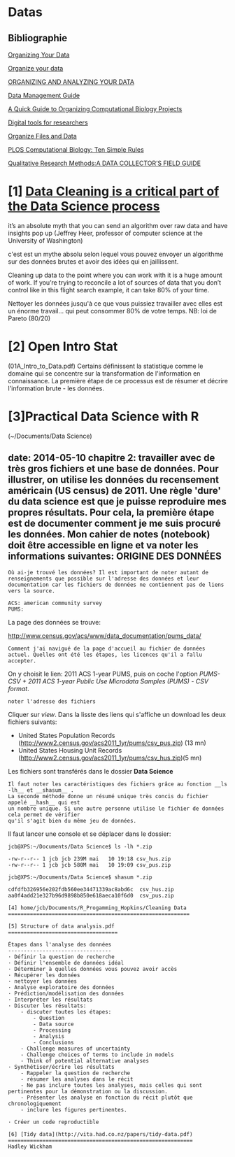 Datas
=====

Bibliographie
-------------
[Organizing Your Data](http://www.bu.edu/datamanagement/outline/elements/organize/)

[Organize your data](http://www.library.gatech.edu/research-data/organization)

[ORGANIZING AND ANALYZING YOUR DATA](http://www.wilder.org/Wilder-Research/Publications/Studies/Program%20Evaluation%20and%20Research%20Tips/Organizing%20and%20Analyzing%20Your%20Data%20-%20Tips%20for%20Conducting%20Program%20Evaluation%20Issue%2013,%20Fact%20Sheet.pdf)

[Data Management Guide ](http://guides.lib.washington.edu/content.php?pid=259952&sid=2350038)

[A Quick Guide to Organizing Computational Biology Projects](http://journals.plos.org/ploscompbiol/article?id=10.1371/journal.pcbi.1000424)

[Digital tools for researchers](http://connectedresearchers.com/online-tools-for-researchers/)

[Organize Files and Data](http://www.usgs.gov/datamanagement/plan/organizefiles.php)

[PLOS Computational Biology: Ten Simple Rules](http://www.ploscollections.org/article/browse/issue/info%3Adoi%2F10.1371%2Fissue.pcol.v03.i01)

[Qualitative Research Methods:A DATA COLLECTOR’S FIELD GUIDE](http://www.fhi360.org/sites/default/files/media/documents/Qualitative%20Research%20Methods%20-%20A%20Data%20Collector%27s%20Field%20Guide.pdf)


[1] [Data Cleaning is a critical part of the Data Science process](http://blog.revolutionanalytics.com/2014/08/data-cleaning-is-a-critical-part-of-the-data-science-process.html)
==========================================

it’s an absolute myth that you can send an algorithm over raw data and have insights pop up (Jeffrey Heer, professor of computer science at the University of Washington)

c'est est un mythe absolu selon lequel vous pouvez envoyer un algorithme sur des données brutes et avoir des idées qui en jaillissent.

Cleaning up data to the point where you can work with it is a huge amount of work. If you’re trying to reconcile a lot of sources of data that you don’t control like in this flight search example, it can take 80% of your time.

Nettoyer les données jusqu'à ce que vous puissiez travailler avec elles est un énorme travail... qui peut consommer 80% de votre temps.
NB: loi de Pareto (80/20)

[2] Open Intro Stat 
====================
(01A_Intro_to_Data.pdf)
Certains définissent la statistique comme le domaine qui se concentre sur la transformation de l'information en connaissance. La première étape de
ce processus est de résumer et décrire l'information brute - les données.

[3]Practical Data Science with R
================================
(~/Documents/Data Science)

date: 2014-05-10 chapitre 2: travailler avec de très gros fichiers et une base de données. Pour illustrer, on utilise les données du recensement américain (US census) de 2011.
Une règle 'dure' du data science est que je puisse reproduire mes propres résultats. Pour cela, la première étape est de documenter comment je me suis procuré les données. Mon cahier de notes (notebook) doit être accessible en ligne et va noter les informations suivantes:
ORIGINE DES DONNÉES
-------------------

```
Où ai-je trouvé les données? Il est important de noter autant de renseignements que possible sur l'adresse des données et leur documentation car les fichiers de données ne contiennent pas de liens vers la source.

ACS: american community survey  
PUMS: 
```
La page des données se trouve:  

http://www.census.gov/acs/www/data_documentation/pums_data/

```
Comment j'ai navigué de la page d'accueil au fichier de données actuel. Quelles ont été les étapes, les licences qu'il a fallu accepter.
```
On y choisit le lien: 2011 ACS 1-year PUMS, puis on coche l'option _PUMS-CSV + 2011 ACS 1-year Public Use Microdata Samples (PUMS) - CSV format_.

```
noter l'adresse des fichiers
```
Cliquer sur _view_. Dans la lisste des liens qui s'affiche un download les deux fichiers suivants:

- United States Population Records (http://www2.census.gov/acs2011_1yr/pums/csv_pus.zip)	(13 mn)
- United States Housing Unit Records (http://www2.census.gov/acs2011_1yr/pums/csv_hus.zip)(5 mn)

Les fichiers sont transférés dans le dossier __Data Science__

```
Il faut noter les caractéristiques des fichiers grâce au fonction __ls -lh__ et __shasum__ .
La seconde méthode donne un résumé unique très concis du fichier appelé __hash__ qui est 
un nombre unique. Si une autre personne utilise le fichier de données cela permet de vérifier 
qu'il s'agit bien du même jeu de données.
```
Il faut lancer une console et se déplacer dans le dossier:
```
jcb@XPS:~/Documents/Data Science$ ls -lh *.zip

-rw-r--r-- 1 jcb jcb 239M mai   10 19:18 csv_hus.zip
-rw-r--r-- 1 jcb jcb 580M mai   10 19:09 csv_pus.zip

jcb@XPS:~/Documents/Data Science$ shasum *.zip

cdfdfb326956e202fdb560ee34471339ac8abd6c  csv_hus.zip
aa0f4add21e327b96d9898b850e618aeca10f6d0  csv_pus.zip

[4] home/jcb/Documents/R_Progamming_Hopkins/Cleaning Data
==========================================================

[5] Structure of data analysis.pdf
===================================

Étapes dans l'analyse des données
---------------------------------
· Définir la question de recherche
· Définir l'ensemble de données idéal
· Déterminer à quelles données vous pouvez avoir accès
· Récupérer les données
· nettoyer les données
· Analyse exploratoire des données
· Prédiction/modélisation des données
· Interpréter les résultats
· Discuter les résultats: 
    - discuter toutes les étapes:
        - Question
        - Data source
        - Processing
        - Analysis
        - Conclusions
    - Challenge measures of uncertainty
    - Challenge choices of terms to include in models
    - Think of potential alternative analyses
· Synthétiser/écrire les résultats
    - Rappeler la question de recherche
    - résumer les analyses dans le récit
    - Ne pas inclure toutes les analyses, mais celles qui sont pertinentes pour la démonstration ou la discussion.
    - Présenter les analyse en fonction du récit plutôt que chronologiquement
    - inclure les figures pertinentes.
    
· Créer un code reproductible

[6] [Tidy data](http://vita.had.co.nz/papers/tidy-data.pdf)
===========================================================
Hadley Wickham

